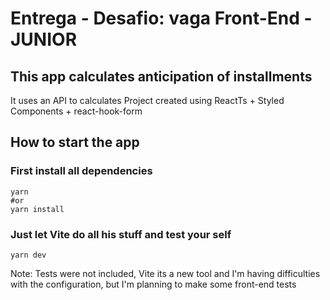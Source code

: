 # Entrega - Desafio: vaga Front-End - JUNIOR

## This app calculates anticipation of installments

It uses an API to calculates
Project created using ReactTs + Styled Components + react-hook-form

## How to start the app

### First install all dependencies
```
yarn
#or
yarn install
```

### Just let Vite do all his stuff and test your self

```
yarn dev
```

Note: Tests were not included, Vite its a new tool and I'm having difficulties with the configuration, but I'm planning to make some front-end tests